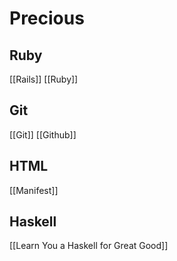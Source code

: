 # Precious

## Ruby

[[Rails]]
[[Ruby]]

## Git

[[Git]]
[[Github]]

## HTML

[[Manifest]]

## Haskell

[[Learn You a Haskell for Great Good]]